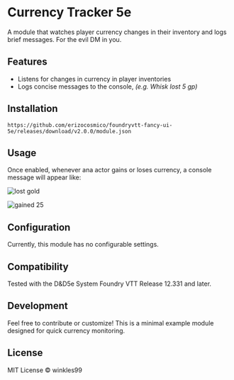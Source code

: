 # Currency Tracker 5e
A module that watches player currency changes in their inventory and logs brief messages. For the evil DM in you.

## Features
- Listens for changes in currency in player inventories
- Logs concise messages to the console, *(e.g. Whisk lost 5 gp)*

## Installation
```
https://github.com/erizocosmico/foundryvtt-fancy-ui-5e/releases/download/v2.0.0/module.json
```

## Usage
Once enabled, whenever ana actor gains or loses currency, a console message will appear like:

![lost gold](https://github.com/user-attachments/assets/1f561b5a-cbee-4e6a-b6ce-b9e366061c7e)

![gained 25](https://github.com/user-attachments/assets/c6a4026f-9e6d-4896-8ce9-f4ef51596235)


## Configuration
Currently, this module has no configurable settings.

## Compatibility
Tested with the D&D5e System Foundry VTT Release 12.331 and later.

## Development
Feel free to contribute or customize! This is a minimal example module designed for quick currency monitoring.

## License
MIT License ©  winkles99

